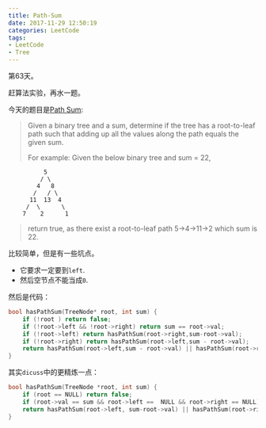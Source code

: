 ```yaml
---
title: Path-Sum
date: 2017-11-29 12:50:19
categories: LeetCode
tags:
- LeetCode
- Tree
---
```


第63天。

赶算法实验，再水一题。

今天的题目是[Path Sum](https://leetcode.com/problems/path-sum/description/):

> Given a binary tree and a sum, determine if the tree has a root-to-leaf path such that adding up all the values along the path equals the given sum.
>
> For example:
> Given the below binary tree and sum = 22,

              5
             / \
            4   8
           /   / \
          11  13  4
         /  \      \
        7    2      1

> return true, as there exist a root-to-leaf path 5->4->11->2 which sum is 22.

比较简单，但是有一些坑点。

* 它要求一定要到`left`.
* 然后空节点不能当成`0`.

然后是代码：

```c++
bool hasPathSum(TreeNode* root, int sum) {
    if (!root ) return false;
    if (!root->left && !root->right) return sum == root->val;
    if (!root->left) return hasPathSum(root->right,sum-root->val);
    if (!root->right) return hasPathSum(root->left,sum - root->val);
    return hasPathSum(root->left,sum - root->val) || hasPathSum(root->right,sum - root->val);
}
```

其实`dicuss`中的更精炼一点：

```c++
bool hasPathSum(TreeNode *root, int sum) {
    if (root == NULL) return false;
    if (root->val == sum && root->left ==  NULL && root->right == NULL) return true;
    return hasPathSum(root->left, sum-root->val) || hasPathSum(root->right, sum-root->val);
}
```

